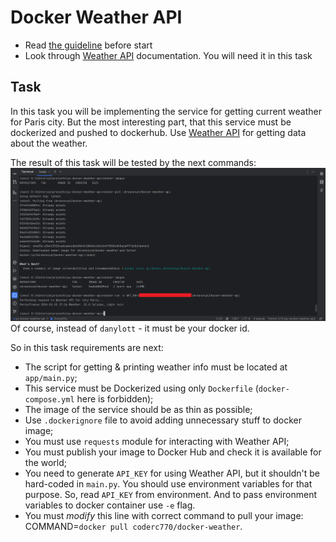 # Docker Weather API

- Read [the guideline](https://github.com/mate-academy/py-task-guideline/blob/main/README.md) before start
- Look through [Weather API](https://www.weatherapi.com/docs/) documentation. You will need it in this task


## Task

In this task you will be implementing the service for getting current weather
for Paris city. But the most interesting part, that this service must be dockerized
and pushed to dockerhub. Use [Weather API](https://www.weatherapi.com/docs/) for getting
data about the weather.

The result of this task will be tested by the next commands:
![img.png](result.png)
Of course, instead of `danylott` - it must be your docker id.

So in this task requirements are next:
- The script for getting & printing weather info must be located at `app/main.py`;
- This service must be Dockerized using only `Dockerfile` (`docker-compose.yml` here is forbidden);
- The image of the service should be as thin as possible;
- Use `.dockerignore` file to avoid adding unnecessary stuff to docker image;
- You must use `requests` module for interacting with Weather API;
- You must publish your image to Docker Hub and check it is available for the world;
- You need to generate `API_KEY` for using Weather API, but it shouldn't be hard-coded in `main.py`. 
  You should use environment variables for that purpose. So, read `API_KEY` from environment. 
  And to pass environment variables to docker container use `-e` flag.
- You must *modify* this line with correct command to pull your image:
  COMMAND=`docker pull coderc770/docker-weather`.

